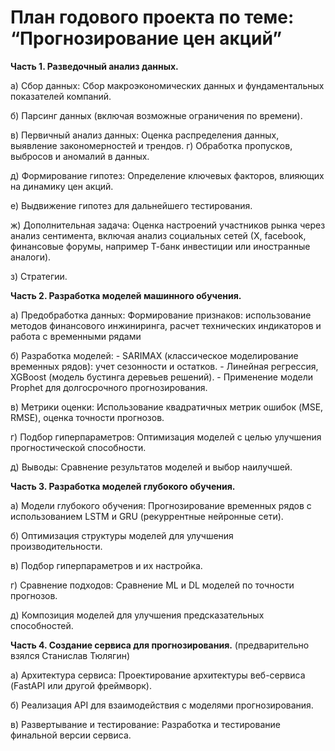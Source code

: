 План годового проекта по теме: “Прогнозирование цен акций”
=

**Часть 1. Разведочный анализ данных.**


а) Сбор данных: 
Сбор макроэкономических данных и фундаментальных показателей компаний.

б) Парсинг данных (включая возможные ограничения по времени).

в) Первичный анализ данных:
Оценка распределения данных, выявление закономерностей и трендов.
г) Обработка пропусков, выбросов и аномалий в данных.

д) Формирование гипотез:
Определение ключевых факторов, влияющих на динамику цен акций.

е) Выдвижение гипотез для дальнейшего тестирования.

ж) Дополнительная задача:
Оценка настроений участников рынка через анализ сентимента, включая анализ социальных сетей (Х, facebook, финансовые форумы, например Т-банк инвестиции или иностранные аналоги).

з) Стратегии.



**Часть 2. Разработка моделей машинного обучения.**


а) Предобработка данных:
Формирование признаков: использование методов финансового инжиниринга, расчет технических индикаторов и работа с временными рядами

б) Разработка моделей:
     - SARIMAX (классическое моделирование временных рядов): учет сезонности и остатков.
     - Линейная регрессия, XGBoost (модель бустинга деревьев решений).
     - Применение модели Prophet для долгосрочного прогнозирования.
     
в) Метрики оценки:
Использование квадратичных метрик ошибок (MSE, RMSE), оценка точности прогнозов.

г) Подбор гиперпараметров:
Оптимизация моделей с целью улучшения прогностической способности.

д) Выводы: Сравнение результатов моделей и выбор наилучшей.



**Часть 3. Разработка моделей глубокого обучения.**


а) Модели глубокого обучения:
Прогнозирование временных рядов с использованием LSTM и GRU (рекуррентные нейронные сети).

б) Оптимизация структуры моделей для улучшения производительности.

в) Подбор гиперпараметров и их настройка.

г) Сравнение подходов:
Сравнение ML и DL моделей по точности прогнозов.

д) Композиция моделей для улучшения предсказательных способностей.



**Часть 4. Создание сервиса для прогнозирования.** (предварительно взялся Станислав Тюлягин)


а) Архитектура сервиса:
Проектирование архитектуры веб-сервиса (FastAPI или другой фреймворк).

б) Реализация API для взаимодействия с моделями прогнозирования.

в) Развертывание и тестирование:
Разработка и тестирование финальной версии сервиса.
